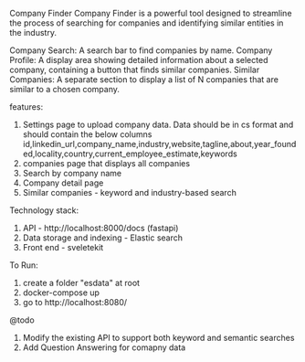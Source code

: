 Company Finder
Company Finder is a powerful tool designed to streamline the process of searching for companies and identifying similar entities in the industry. 

Company Search: A search bar to find companies by name.
Company Profile: A display area showing detailed information about a selected company, containing a button that finds similar companies.
Similar Companies: A separate section to display a list of N companies that are similar to a chosen company.

features:
1) Settings page to upload company data. Data should be in cs format and should contain the below columns
   id,linkedin_url,company_name,industry,website,tagline,about,year_founded,locality,country,current_employee_estimate,keywords
2) companies page that displays all companies
3) Search by company name
4) Company detail page
5) Similar companies - keyword and industry-based search


Technology stack:
1) API - http://localhost:8000/docs (fastapi)
2) Data storage and indexing - Elastic search
3) Front end - sveletekit


To Run:
1) create a folder "esdata" at root
2) docker-compose up
3) go to http://localhost:8080/


@todo
1) Modify the existing API to support both keyword and semantic searches
2) Add Question Answering for comapny data
